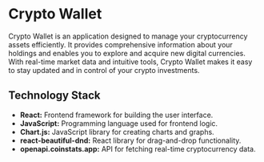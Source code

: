 # Crypto Wallet

Crypto Wallet is an application designed to manage your cryptocurrency assets efficiently. It provides comprehensive information about your holdings and enables you to explore and acquire new digital currencies. With real-time market data and intuitive tools, Crypto Wallet makes it easy to stay updated and in control of your crypto investments.

## Technology Stack

- **React:** Frontend framework for building the user interface.
- **JavaScript:** Programming language used for frontend logic.
- **Chart.js:** JavaScript library for creating charts and graphs.
- **react-beautiful-dnd:** React library for drag-and-drop functionality.
- **openapi.coinstats.app:** API for fetching real-time cryptocurrency data.
